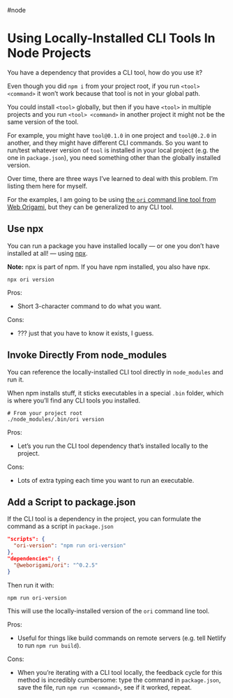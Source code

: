 #node

# Using Locally-Installed CLI Tools In Node Projects

You have a dependency that provides a CLI tool, how do you use it?

Even though you did `npm i` from your project root, if you run `<tool> <command>` it won’t work because that tool is not in your global path.

You could install `<tool>` globally, but then if you have `<tool>` in multiple projects and you run `<tool> <command>` in another project it might not be the same version of the tool.

For example, you might have `tool@0.1.0` in one project and `tool@0.2.0` in another, and they might have different CLI commands. So you want to run/test whatever version of `tool` is installed in your local project (e.g. the one in `package.json`), you need something other than the globally installed version.

Over time, there are three ways I’ve learned to deal with this problem. I’m listing them here for myself.

For the examples, I am going to be using [the `ori` command line tool from Web Origami](https://weborigami.org/cli/), but they can be generalized to any CLI tool.

## Use npx

You can run a package you have installed locally — or one you don’t have installed at all! — using [npx](https://docs.npmjs.com/cli/v8/commands/npx). 

**Note:** npx is part of npm. If you have npm installed, you also have npx.

```
npx ori version
```

Pros:

- Short 3-character command to do what you want.

Cons:

- ??? just that you have to know it exists, I guess.

## Invoke Directly From node_modules

You can reference the locally-installed CLI tool directly in `node_modules` and run it.

When npm installs stuff, it sticks executables in a special `.bin` folder, which is where you’ll find any CLI tools you installed.

```
# From your project root
./node_modules/.bin/ori version
```

Pros:

- Let’s you run the CLI tool dependency that’s installed locally to the project.

Cons:

- Lots of extra typing each time you want to run an executable.

## Add a Script to package.json

If the CLI tool is a dependency in the project, you can formulate the command as a script in `package.json`

```json
"scripts": {
  "ori-version": "npm run ori-version"
},
"dependencies": {
  "@weborigami/ori": "^0.2.5"
}
```

Then run it with:

```
npm run ori-version
```

This will use the locally-installed version of the `ori` command line tool.

Pros:

- Useful for things like build commands on remote servers (e.g. tell Netlify to run `npm run build`).

Cons:

- When you’re iterating with a CLI tool locally, the feedback cycle for this method is incredibly cumbersome: type the command in `package.json`, save the file, run `npm run <command>`, see if it worked, repeat.
